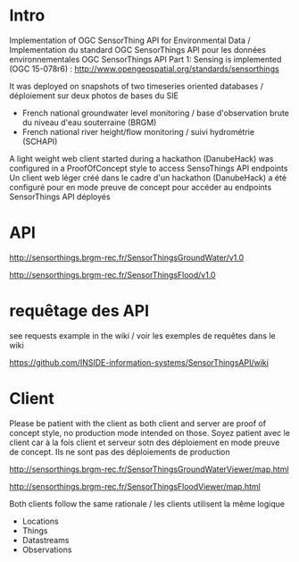 # Intro
Implementation of OGC SensorThing API for Environmental Data / Implementation du standard OGC SensorThings API pour les données environnementales
OGC SensorThings API Part 1: Sensing is implemented (OGC 15-078r6) : http://www.opengeospatial.org/standards/sensorthings

It was deployed on snapshots of two timeseries oriented databases / déploiement sur deux photos de bases du SIE
- French national groundwater level monitoring / base d'observation brute du niveau d'eau souterraine (BRGM)
- French national river height/flow monitoring / suivi hydrométrie (SCHAPI)

A light weight web client started during a hackathon (DanubeHack) was configured in a ProofOfConcept style to access SensoThings API endpoints
Un client web léger créé dans le cadre d'un hackathon (DanubeHack) a été configuré pour en mode preuve de concept pour accéder au endpoints SensorThings API déployés

# API
http://sensorthings.brgm-rec.fr/SensorThingsGroundWater/v1.0

http://sensorthings.brgm-rec.fr/SensorThingsFlood/v1.0

# requêtage des API
see requests example in the wiki / voir les exemples de requêtes dans le wiki

https://github.com/INSIDE-information-systems/SensorThingsAPI/wiki

# Client
Please be patient with the client as both client and server are proof of concept style, no production mode intended on those.
Soyez patient avec le client car à la fois client et serveur sotn des déploiement en mode preuve de concept. Ils ne sont pas des déploiements de production

http://sensorthings.brgm-rec.fr/SensorThingsGroundWaterViewer/map.html

http://sensorthings.brgm-rec.fr/SensorThingsFloodViewer/map.html

Both clients follow the same rationale / les clients utilisent la même logique
- Locations
- Things
- Datastreams
- Observations
